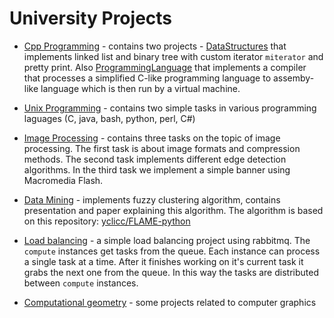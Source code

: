# University Projects

* [Cpp Programming](cpp-programming) - contains two projects - [DataStructures](cpp-programming/DataStructures)
that implements linked list and binary tree with custom iterator `miterator` and pretty print.
Also [ProgrammingLanguage](cpp-programming/ProgrammingLanguage) that implements a compiler that
processes a simplified C-like programming language to assemby-like language which is
then run by a virtual machine.

* [Unix Programming](unix-programming) - contains two simple tasks
in various programming laguages (C, java, bash, python, perl, C#)

* [Image Processing](image-processing) - contains three tasks on the topic of image processing.
The first task is about image formats and compression methods. The second task implements different
edge detection algorithms. In the third task we implement a simple banner using Macromedia Flash.

* [Data Mining](data-mining) - implements fuzzy clustering algorithm, contains presentation and
paper explaining this algorithm. The algorithm is based on this repository:
[yclicc/FLAME-python](https://github.com/yclicc/FLAME-python)

* [Load balancing](load-balancing) - a simple load balancing project using rabbitmq. The `compute` instances
get tasks from the queue. Each instance can process a single task at a time. After it finishes working
on it's current task it grabs the next one from the queue. In this way the tasks are distributed between
`compute` instances.

* [Computational geometry](computational-geometry) - some projects related to computer graphics
